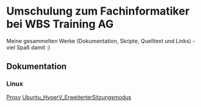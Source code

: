 # Umschulung zum Fachinformatiker bei WBS Training AG

Meine gesammelten Werke (Dokumentation, Skripte, Quelltext und Links) - viel Spaß damit :)

## Dokumentation

### Linux

[Proxy](./docs/Ubuntu_Proxy.md)
[Ubuntu_HyperV_ErweiterterSitzungsmodus](./docs/Ubuntu_HyperV_ErweiterterSitzungsmodus.md)

